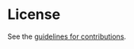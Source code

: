 # License

See the
[guidelines for contributions](https://github.com/stackevo/endpoint-draft/blob/master/CONTRIBUTING.md).
